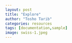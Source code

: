 ```yaml
---
layout: post
title: "Explore"
author: "Tosho Tarib"
categories: resources
tags: [documentation,sample]
image: swiss-1.jpeg
---
```

